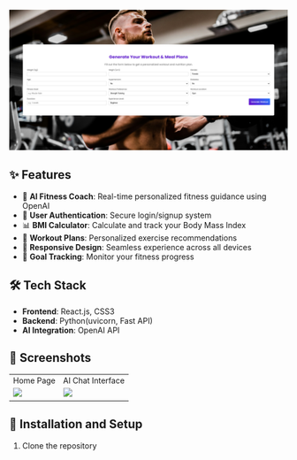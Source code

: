 
![Project Banner](screencapture-localhost-3000-2025-02-16-19_40_06.png)

## ✨ Features

- 🤖 **AI Fitness Coach**: Real-time personalized fitness guidance using OpenAI
- 🔐 **User Authentication**: Secure login/signup system
- 📊 **BMI Calculator**: Calculate and track your Body Mass Index
- 💪 **Workout Plans**: Personalized exercise recommendations
- 📱 **Responsive Design**: Seamless experience across all devices
- 🎯 **Goal Tracking**: Monitor your fitness progress

## 🛠️ Tech Stack

- **Frontend**: React.js, CSS3
- **Backend**: Python(uvicorn, Fast API)
- **AI Integration**: OpenAI API

## 📸 Screenshots

<table>
  <tr>
    <td>Home Page</td>
    <td>AI Chat Interface</td>
  </tr>
  <tr>
    <td><img src="path-to-homepage-screenshot.png" width="300"/></td>
    <td><img src="path-to-chat-screenshot.png" width="300"/></td>
  </tr>
</table>

## 🚀 Installation and Setup

1. Clone the repository
